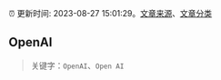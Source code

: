 :alarm_clock: 更新时间: 2023-08-27 15:01:29。[文章来源](/README.md)、[文章分类](/TAGS.md)

## OpenAI


> 关键字：`OpenAI`、`Open AI`



